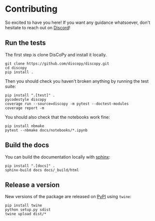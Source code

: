 # Contributing

So excited to have you here! If you want any guidance whatsoever, don't hesitate to reach out on [Discord](https://discopy.org/discord)!

## Run the tests

The first step is clone DisCoPy and install it locally.

```shell
git clone https://github.com/discopy/discopy.git
cd discopy
pip install .
```

Then you should check you haven't broken anything by running the test suite:

```shell
pip install ".[test]" .
pycodestyle discopy
coverage run --source=discopy -m pytest --doctest-modules
coverage report -m
```

You should also check that the notebooks work fine:

```shell
pip install nbmake
pytest --nbmake docs/notebooks/*.ipynb
```

## Build the docs

You can build the documentation locally with [sphinx](https://www.sphinx-doc.org/en/master/):

```shell
pip install ".[docs]" .
sphinx-build docs docs/_build/html
```

## Release a version

New versions of the package are released on [PyPI](https://pypi.org/project/discopy/) using `twine`:

```shell
pip install twine
python setup.py sdist
twine upload dist/*
```
